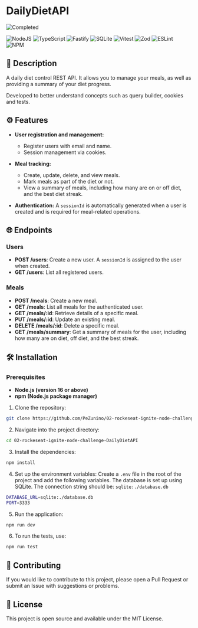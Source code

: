 # DailyDietAPI

![Completed](https://img.shields.io/badge/status-completed-brightgreen)

![NodeJS](https://img.shields.io/badge/node.js-6DA55F?style=for-the-badge&logo=node.js&logoColor=white)
![TypeScript](https://img.shields.io/badge/typescript-%23007ACC.svg?style=for-the-badge&logo=typescript&logoColor=white)
![Fastify](https://img.shields.io/badge/fastify-%23000000.svg?style=for-the-badge&logo=fastify&logoColor=white)
![SQLite](https://img.shields.io/badge/sqlite-%2307405e.svg?style=for-the-badge&logo=sqlite&logoColor=white)
![Vitest](https://img.shields.io/badge/-Vitest-252529?style=for-the-badge&logo=vitest&logoColor=FCC72B)
![Zod](https://img.shields.io/badge/zod-%233068b7.svg?style=for-the-badge&logo=zod&logoColor=white)
![ESLint](https://img.shields.io/badge/ESLint-4B3263?style=for-the-badge&logo=eslint&logoColor=white)
![NPM](https://img.shields.io/badge/NPM-%23CB3837.svg?style=for-the-badge&logo=npm&logoColor=white)

## 📜 Description

A daily diet control REST API. It allows you to manage your meals, as well as providing a summary of your diet progress.

Developed to better understand concepts such as query builder, cookies and tests.

## ⚙️ Features

- **User registration and management:**
  - Register users with email and name.
  - Session management via cookies.

- **Meal tracking:**
  - Create, update, delete, and view meals.
  - Mark meals as part of the diet or not.
  - View a summary of meals, including how many are on or off diet, and the best diet streak.

- **Authentication:** A ```sessionId``` is automatically generated when a user is created and is required for meal-related operations.

## 🌐 Endpoints

### Users
- **POST /users**: Create a new user. A `sessionId` is assigned to the user when created.
- **GET /users**: List all registered users.

### Meals
- **POST /meals**: Create a new meal.
- **GET /meals**: List all meals for the authenticated user.
- **GET /meals/:id**: Retrieve details of a specific meal.
- **PUT /meals/:id**: Update an existing meal.
- **DELETE /meals/:id**: Delete a specific meal.
- **GET /meals/summary**: Get a summary of meals for the user, including how many are on diet, off diet, and the best streak.

## 🛠️ Installation

### Prerequisites

- **Node.js (version 16 or above)**
- **npm (Node.js package manager)**
  
1. Clone the repository:

```bash
git clone https://github.com/PeZunino/02-rockeseat-ignite-node-challenge-DailyDietAPI.git
```
2. Navigate into the project directory:

```bash
cd 02-rockeseat-ignite-node-challenge-DailyDietAPI
```
3. Install the dependencies:

```bash
npm install
```
4. Set up the environment variables:
Create a ```.env``` file in the root of the project and add the following variables.
The database is set up using SQLite. The connection string should be: ```sqlite:./database.db```
```bash
DATABASE_URL=sqlite:./database.db
PORT=3333
```
5. Run the application:

```bash
npm run dev
```
6. To run the tests, use:

```bash
npm run test
```

## 🤝 Contributing

If you would like to contribute to this project, please open a Pull Request or submit an Issue with suggestions or problems.

## 📄 License

This project is open source and available under the MIT License.

